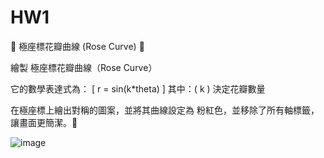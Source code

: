# HW1

🌸 極座標花瓣曲線 (Rose Curve) 🎨

繪製 極座標花瓣曲線（Rose Curve）

它的數學表達式為： [ r = sin(k*theta) ] 其中：( k ) 決定花瓣數量

在極座標上繪出對稱的圖案，並將其曲線設定為 粉紅色，並移除了所有軸標籤，讓畫面更簡潔。🌷

![image](https://github.com/user-attachments/assets/9835df95-d171-4c2c-94cd-881d4b8fd16b)

